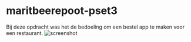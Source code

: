 # maritbeerepoot-pset3
Bij deze opdracht was het de bedoeling om een bestel app te maken voor een restaurant.
![screenshot](/doc/sceeen.png)